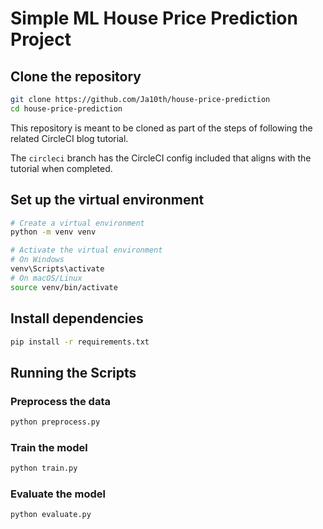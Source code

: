 # Simple ML House Price Prediction Project

## Clone the repository

```bash
git clone https://github.com/Ja10th/house-price-prediction
cd house-price-prediction
```

This repository is meant to be cloned as part of the steps of following the related CircleCI blog tutorial.

The `circleci` branch has the CircleCI config included that aligns with the tutorial when completed.

## Set up the virtual environment

```bash
# Create a virtual environment
python -m venv venv

# Activate the virtual environment
# On Windows
venv\Scripts\activate
# On macOS/Linux
source venv/bin/activate
```

## Install dependencies

```bash
pip install -r requirements.txt
```

## Running the Scripts

### Preprocess the data

```bash
python preprocess.py
```

### Train the model

```bash
python train.py
```

### Evaluate the model

```bash
python evaluate.py
```
